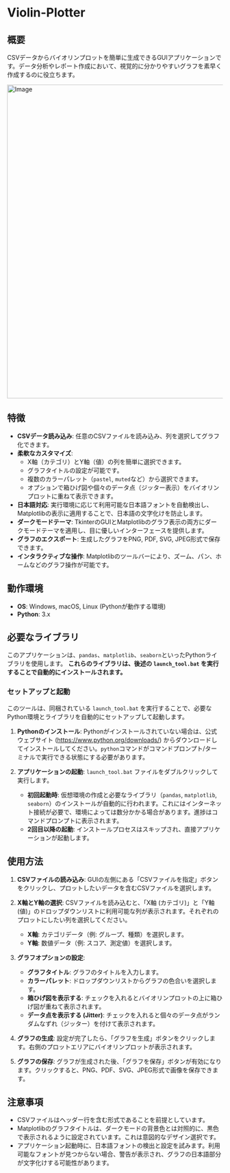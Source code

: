# Violin-Plotter

## 概要
CSVデータからバイオリンプロットを簡単に生成できるGUIアプリケーションです。データ分析やレポート作成において、視覚的に分かりやすいグラフを素早く作成するのに役立ちます。


<img width="896" height="731" alt="Image" src="https://github.com/user-attachments/assets/ba97ba30-0418-4395-b0d6-a4d408ae34d1" />


## 特徴
-   **CSVデータ読み込み**: 任意のCSVファイルを読み込み、列を選択してグラフ化できます。
-   **柔軟なカスタマイズ**:
    -   X軸（カテゴリ）とY軸（値）の列を簡単に選択できます。
    -   グラフタイトルの設定が可能です。
    -   複数のカラーパレット（`pastel`, `muted`など）から選択できます。
    -   オプションで箱ひげ図や個々のデータ点（ジッター表示）をバイオリンプロットに重ねて表示できます。
-   **日本語対応**: 実行環境に応じて利用可能な日本語フォントを自動検出し、Matplotlibの表示に適用することで、日本語の文字化けを防止します。
-   **ダークモードテーマ**: TkinterのGUIとMatplotlibのグラフ表示の両方にダークモードテーマを適用し、目に優しいインターフェースを提供します。
-   **グラフのエクスポート**: 生成したグラフをPNG, PDF, SVG, JPEG形式で保存できます。
-   **インタラクティブな操作**: Matplotlibのツールバーにより、ズーム、パン、ホームなどのグラフ操作が可能です。

## 動作環境
-   **OS**: Windows, macOS, Linux (Pythonが動作する環境)
-   **Python**: 3.x

## 必要なライブラリ
このアプリケーションは、`pandas`、`matplotlib`、`seaborn`といったPythonライブラリを使用します。
**これらのライブラリは、後述の `launch_tool.bat` を実行することで自動的にインストールされます。**

### セットアップと起動
このツールは、同梱されている `launch_tool.bat` を実行することで、必要なPython環境とライブラリを自動的にセットアップして起動します。

1.  **Pythonのインストール**:
    Pythonがインストールされていない場合は、公式ウェブサイト (https://www.python.org/downloads/) からダウンロードしてインストールしてください。`python`コマンドがコマンドプロンプト/ターミナルで実行できる状態にする必要があります。

2.  **アプリケーションの起動**:
    `launch_tool.bat` ファイルをダブルクリックして実行します。
    -   **初回起動時**: 仮想環境の作成と必要なライブラリ（`pandas`, `matplotlib`, `seaborn`）のインストールが自動的に行われます。これにはインターネット接続が必要で、環境によっては数分かかる場合があります。進捗はコマンドプロンプトに表示されます。
    -   **2回目以降の起動**: インストールプロセスはスキップされ、直接アプリケーションが起動します。

## 使用方法

1.  **CSVファイルの読み込み**:
    GUIの左側にある「CSVファイルを指定」ボタンをクリックし、プロットしたいデータを含むCSVファイルを選択します。

2.  **X軸とY軸の選択**:
    CSVファイルを読み込むと、「X軸 (カテゴリ)」と「Y軸 (値)」のドロップダウンリストに利用可能な列が表示されます。それぞれのプロットにしたい列を選択してください。
    -   **X軸**: カテゴリデータ（例: グループ、種類）を選択します。
    -   **Y軸**: 数値データ（例: スコア、測定値）を選択します。

3.  **グラフオプションの設定**:
    -   **グラフタイトル**: グラフのタイトルを入力します。
    -   **カラーパレット**: ドロップダウンリストからグラフの色合いを選択します。
    -   **箱ひげ図を表示する**: チェックを入れるとバイオリンプロットの上に箱ひげ図が重ねて表示されます。
    -   **データ点を表示する (Jitter)**: チェックを入れると個々のデータ点がランダムなずれ（ジッター）を付けて表示されます。

4.  **グラフの生成**:
    設定が完了したら、「グラフを生成」ボタンをクリックします。右側のプロットエリアにバイオリンプロットが表示されます。

5.  **グラフの保存**:
    グラフが生成された後、「グラフを保存」ボタンが有効になります。クリックすると、PNG、PDF、SVG、JPEG形式で画像を保存できます。

## 注意事項
-   CSVファイルはヘッダー行を含む形式であることを前提としています。
-   Matplotlibのグラフタイトルは、ダークモードの背景色とは対照的に、黒色で表示されるように設定されています。これは意図的なデザイン選択です。
-   アプリケーション起動時に、日本語フォントの検出と設定を試みます。利用可能なフォントが見つからない場合、警告が表示され、グラフの日本語部分が文字化けする可能性があります。
